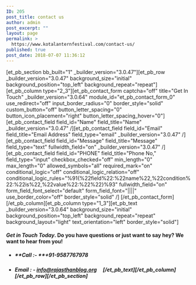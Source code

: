 ```yaml
---
ID: 205
post_title: contact us
author: admin
post_excerpt: ""
layout: page
permalink: >
  https://www.kotalanternfestival.com/contact-us/
published: true
post_date: 2018-07-07 11:36:12
---
```

[et_pb_section bb_built="1" \_builder\_version="3.0.47"][et_pb_row \_builder\_version="3.0.47" background_size="initial" background_position="top_left" background_repeat="repeat"][et_pb_column type="2_3"][et_pb_contact_form captcha="off" title="Get In Touch" \_builder\_version="3.0.64" module_id="et_pb_contact_form_0" use_redirect="off" input_border_radius="0" border_style="solid" custom_button="off" button_letter_spacing="0" button_icon_placement="right" button_letter_spacing_hover="0"] [et_pb_contact_field field_id="Name" field_title="Name" \_builder\_version="3.0.47" /][et_pb_contact_field field_id="Email" field_title="Email Address" field_type="email" \_builder\_version="3.0.47" /][et_pb_contact_field field_id="Message" field_title="Message" field_type="text" fullwidth_field="on" \_builder\_version="3.0.47" /][et_pb_contact_field field_id="PHONE" field_title="Phone No," field_type="input" checkbox_checked="off" min_length="0" max_length="0" allowed_symbols="all" required_mark="on" conditional_logic="off" conditional_logic_relation="off" conditional_logic_rules="%91{%22field%22:%22name%22,%22condition%22:%22is%22,%22value%22:%22%22}%93" fullwidth_field="on" form_field_font_select="default" form_field_font="||||" use_border_color="off" border_style="solid" /] [/et_pb_contact_form][/et_pb_column][et_pb_column type="1_3"][et_pb_text \_builder\_version="3.0.64" background_size="initial" background_position="top_left" background_repeat="repeat" background_layout="light" text_orientation="left" border_style="solid"] 
#### ***Get in Touch Today***. Do you have questions or just want to say hey? We want to hear from you!

*   ##### **Call :- **+91-9587767978

*   ##### **Email : -** info@rajasthanblog.org     [/et_pb_text][/et_pb_column][/et_pb_row][/et_pb_section]